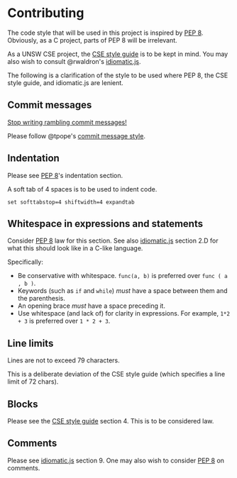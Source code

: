 # Contributing

The code style that will be used in this project is inspired by [PEP 8][].
Obviously, as a C project, parts of PEP 8 will be irrelevant.

As a UNSW CSE project, the [CSE style guide][] is to be kept in mind.
You may also wish to consult @rwaldron's [idiomatic.js][].

The following is a clarification of the style to be used where PEP 8,
the CSE style guide, and idiomatic.js are lenient.

## Commit messages

[Stop writing rambling commit messages!](http://stopwritingramblingcommitmessages.com)

Please follow @tpope's [commit message style](http://tbaggery.com/2008/04/19/a-note-about-git-commit-messages.html).

## Indentation

Please see [PEP 8][]'s indentation section.

A soft tab of 4 spaces is to be used to indent code.
<!-- 3-space indents are poison. The CSE style guide should die in a fire for even suggesting 3 spaces. -->

```viml
set softtabstop=4 shiftwidth=4 expandtab
```

## Whitespace in expressions and statements

Consider [PEP 8][] law for this section.
See also [idiomatic.js][] section 2.D for what this should look like in a C-like language.

Specifically:

* Be conservative with whitespace. `func(a, b)` is preferred over `func ( a , b )`.
* Keywords (such as `if` and `while`) *must* have a space between them and the parenthesis.
* An opening brace *must* have a space preceding it.
* Use whitespace (and lack of) for clarity in expressions. For example, `1*2 + 3` is preferred over `1 * 2 + 3`.

## Line limits
Lines are not to exceed 79 characters.

This is a deliberate deviation of the CSE style guide (which specifies a line limit of 72 chars).

## Blocks

Please see the [CSE style guide][] section 4.  This is to be considered law.

## Comments

Please see [idiomatic.js][] section 9.
One may also wish to consider [PEP 8][] on comments.


[PEP 8]: http://legacy.python.org/dev/peps/pep-0008/
[CSE style guide]: https://wiki.cse.unsw.edu.au/info/CoreCourses/StyleGuide
[idiomatic.js]: https://github.com/rwaldron/idiomatic.js
